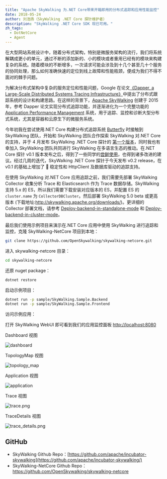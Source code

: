 ```yaml
---
title: "Apache SkyWalking 为.NET Core带来开箱即用的分布式追踪和应用性能监控"
date: 2018-05-24
author: 刘浩扬（SkyWalking .NET Core 探针维护者）
description: "SkyWalking .NET Core SDK 现已可用。"
zh_tags:
  - DotNetCore
  - Agent
---
```


在大型网站系统设计中，随着分布式架构，特别是微服务架构的流行，我们将系统解耦成更小的单元，通过不断的添加新的、小的模块或者重用已经有的模块来构建复杂的系统。随着模块的不断增多，一次请求可能会涉及到十几个甚至几十个服务的协同处理，那么如何准确快速的定位到线上故障和性能瓶颈，便成为我们不得不面对的棘手问题。

为解决分布式架构中复杂的服务定位和性能问题，Google 在论文[《Dapper, a Large-Scale Distributed Systems Tracing Infrastructure》](http://research.google.com/pubs/pub36356.html)中提出了分布式跟踪系统的设计和构建思路。在这样的背景下，[Apache SkyWalking](https://github.com/apache/incubator-skywalking) 创建于 2015 年，参考 Dapper 论文实现分布式追踪功能，并逐渐进化为一个完整功能的 [Application Performance Management](https://en.wikipedia.org/wiki/Application_performance_management) 系统，用于追踪、监控和诊断大型分布式系统，尤其是容器和云原生下的微服务系统。

今年初我在尝试使用.NET Core 构建分布式追踪系统 [Butterfly](https://github.com/liuhaoyang/butterfly) 时接触到 SkyWalking 团队，开始和 SkyWalking 团队合作探索 SkyWalking 对.NET Core 的支持，并于 4 月发布 SkyWalking .NET Core 探针的 [第一个版本](https://www.oschina.net/news/95324/apache-skywalking-apm-support-dot-net-core)，同时我也有幸加入 SkyWalking 团队共同进行 SkyWalking 在多语言生态的推动。在.NET Core 探针 v0.1 版本发布之后，得到了一些同学的[尝鲜使用](https://www.jianshu.com/p/3ddd986c7581)，也得到诸多改进的建议。经过几周的迭代，SkyWalking .NET Core 探针于今天发布 v0.2 release，在 v0.1 的基础上增加了  稳定性和 HttpClient 及数据库驱动的追踪支持。

在使用 SkyWalking 对.NET Core 应用追踪之前，我们需要先部署 SkyWalking Collector 收集分析 Trace 和 Elasticsearch 作为 Trace 数据存储。SkyWalking 支持 5.x 的 ES，所以我们需要下载安装对应版本的 ES，并配置 ES 的 `cluster.name` 为 `CollectorDBCluster`。然后部署 SkyWalking 5.0 beta 或更高版本 (下载地址:http://skywalking.apache.org/downloads/)。更详细的 Collector 部署文档，请参考 [Deploy-backend-in-standalone-mode](https://github.com/apache/incubator-skywalking/blob/master/docs/en/Deploy-backend-in-standalone-mode.md) 和 [Deploy-backend-in-cluster-mode](https://github.com/apache/incubator-skywalking/blob/master/docs/en/Deploy-backend-in-cluster-mode.md)。

最后我们使用示例项目来演示在.NET Core 应用中使用 SkyWalking 进行追踪和监控，克隆 SkyWalking-NetCore 项目到本地：

```bash
git clone https://github.com/OpenSkywalking/skywalking-netcore.git
```

进入 skywalking-netcore 目录：

```bash
cd skywalking-netcore
```

还原 nuget package：

```bash
dotnet restore
```

启动示例项目：

```bash
dotnet run -p sample/SkyWalking.Sample.Backend
dotnet run -p sample/SkyWalking.Sample.Frontend
```

访问示例应用：

打开 SkyWalking WebUI 即可看到我们的应用监控面板 [http://localhost:8080](http://localhost:8080/)

Dashboard 视图

![dashboard](0081Kckwly1gkkethvv8nj31kt0u0gpc.jpg)

TopologyMap 视图

![topology_map](0081Kckwly1gkketialrej31ku0u0761.jpg)

Application 视图

![application](0081Kckwly1gkketj8amrj31ky0u0dii.jpg)

Trace 视图

![trace.png](0081Kckwly1gkketir5ahj31kr0u0mzx.jpg)

TraceDetails 视图

![trace_details.png](0081Kckwly1gkketh1e85j31kl0u0wi4.jpg)

## GitHub

- SkyWalking Github Repo：[https://github.com/apache/incubator-skywalking](https://github.com/apache/incubator-skywalking/)
- SkyWalking-NetCore Github Repo：https://github.com/OpenSkywalking/skywalking-netcore
